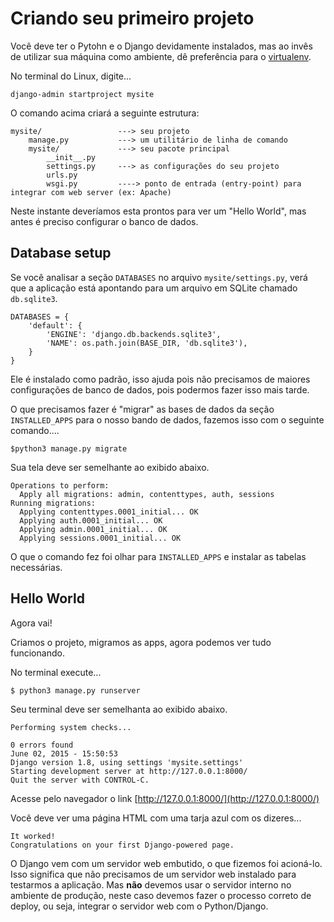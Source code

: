Criando seu primeiro projeto
===

Você deve ter o Pytohn e o Django devidamente instalados, mas ao invês de 
utilizar sua máquina como ambiente, dê preferência para o 
[virtualenv](http://www.devfuria.com.br/python/virtualenv/).


No terminal do Linux, digite...

    django-admin startproject mysite


O comando acima criará a seguinte estrutura:

    mysite/                 ---> seu projeto
        manage.py           ---> um utilitário de linha de comando
        mysite/             ---> seu pacote principal
            __init__.py
            settings.py     ---> as configurações do seu projeto
            urls.py
            wsgi.py         ----> ponto de entrada (entry-point) para integrar com web server (ex: Apache)

Neste instante deveríamos esta prontos para ver um "Hello World", mas antes é 
preciso configurar o banco de dados.


Database setup
---

Se você analisar a seção `DATABASES` no arquivo `mysite/settings.py`, verá que a aplicação está apontando para um 
arquivo em SQLite chamado `db.sqlite3`.

    DATABASES = {
        'default': {
            'ENGINE': 'django.db.backends.sqlite3',
            'NAME': os.path.join(BASE_DIR, 'db.sqlite3'),
        }
    }

Ele é instalado como padrão, isso ajuda pois não precisamos de maiores configurações de banco de dados, pois podermos
fazer isso mais tarde.

O que precisamos fazer é "migrar" as bases de dados da seção `INSTALLED_APPS` 
para o nosso bando de dados, fazemos isso
com o seguinte comando....

    $python3 manage.py migrate

Sua tela deve ser semelhante ao exibido abaixo.

    Operations to perform:
      Apply all migrations: admin, contenttypes, auth, sessions
    Running migrations:
      Applying contenttypes.0001_initial... OK
      Applying auth.0001_initial... OK
      Applying admin.0001_initial... OK
      Applying sessions.0001_initial... OK

O que o comando fez foi olhar para `INSTALLED_APPS` e instalar as tabelas 
necessárias.



Hello World
---

Agora vai!

Criamos o projeto, migramos as apps, agora podemos ver tudo funcionando.

No terminal execute...

    $ python3 manage.py runserver

Seu terminal deve ser semelhanta ao exibido abaixo.

    Performing system checks...

    0 errors found
    June 02, 2015 - 15:50:53
    Django version 1.8, using settings 'mysite.settings'
    Starting development server at http://127.0.0.1:8000/
    Quit the server with CONTROL-C.

Acesse pelo navegador o link [http://127.0.0.1:8000/](http://127.0.0.1:8000/)

Você deve ver uma página HTML com uma tarja azul com os dizeres...

    It worked!
    Congratulations on your first Django-powered page.

O Django vem com um servidor web embutido, o que fizemos foi acioná-lo.  Isso significa que não precisamos de um 
servidor web instalado para testarmos a aplicação. Mas __não__ devemos usar o servidor interno no ambiente de produção, 
neste caso devemos fazer o processo correto de deploy, ou seja, integrar o servidor web com o Python/Django.

